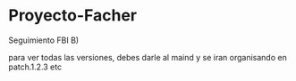 # Proyecto-Facher
Seguimiento FBI B)

para ver todas las versiones, debes darle al maind y se iran organisando en patch.1.2.3 etc
